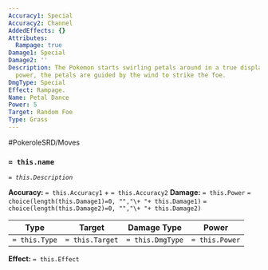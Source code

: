```yaml
---
Accuracy1: Special
Accuracy2: Channel
AddedEffects: {}
Attributes:
  Rampage: true
Damage1: Special
Damage2: ''
Description: The Pokemon starts swirling petals around in a true display of nature's
  power, the petals are guided by the wind to strike the foe.
DmgType: Special
Effect: Rampage.
Name: Petal Dance
Power: 5
Target: Random Foe
Type: Grass
---
```


#PokeroleSRD/Moves

### `= this.name` 
*`= this.Description`*

**Accuracy:** `= this.Accuracy1` + `= this.Accuracy2`
**Damage:** `= this.Power` `= choice(length(this.Damage1)=0, "","\+ "+ this.Damage1)` `= choice(length(this.Damage2)=0, "","\+ "+ this.Damage2)`

| Type          | Target          | Damage Type          | Power          |
| ------------- | --------------- | ---------------- | -------------- |
| `= this.Type` | `= this.Target` | `= this.DmgType` | `= this.Power` | 

**Effect:** `= this.Effect`